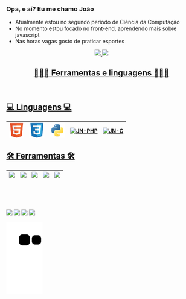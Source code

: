 ### Opa, e aí? Eu me chamo João

- Atualmente estou no segundo período de Ciência da Computação 
- No momento estou focado no front-end, aprendendo mais sobre javascript
- Nas horas vagas gosto de praticar esportes

<div align="center">
  <a href="https://github.com/yjoaoneto">
  <img height="180em" src="https://github-readme-stats.vercel.app/api?username=yjoaoneto&show_icons=true&theme=dark&include_all_commits=true&count_private=true"/>
  <img height="180em" src="https://github-readme-stats.vercel.app/api/top-langs/?username=yjoaoneto&layout=compact&langs_count=7&theme=dark"/>
</div>

<h2 align="center">  👨🏽‍💻  Ferramentas e linguagens 👨🏽‍💻 </h2>
 <br>
 
  <h2 > 💻 Linguagens 💻  </h2> 
  
  <img align="center" alt="Jn-HTML" height="40" width="40" src="https://raw.githubusercontent.com/devicons/devicon/master/icons/html5/html5-original.svg">|<img       align="center" alt="Jn-CSS" height="40" width="40" src="https://raw.githubusercontent.com/devicons/devicon/master/icons/css3/css3-original.svg">|<img align="center" alt="JN-Python" height="40" width="40" src="https://raw.githubusercontent.com/devicons/devicon/master/icons/python/python-original.svg">|<img align="center" alt="JN-PHP" height="30" width="40" src="https://cdn.jsdelivr.net/gh/devicons/devicon/icons/php/php-original.svg">|<img align="center" alt="JN-C" height="40" width="40" src="https://cdn.jsdelivr.net/gh/devicons/devicon/icons/c/c-original.svg">|
|--|--|--|--|--|
  
  
 
 
 <h2> 🛠 Ferramentas 🛠  </h2> 
   

<img src="https://img.icons8.com/ios-filled/50/000000/github.png"/>|<img src="https://img.icons8.com/color/48/FFFFFF/pycharm.png">|<img src="https://img.icons8.com/color/48/000000/git.png">|<img src="https://img.icons8.com/external-tal-revivo-shadow-tal-revivo/40/000000/external-django-a-high-level-python-web-framework-that-encourages-rapid-development-logo-shadow-tal-revivo.png"/>|<img src="https://img.icons8.com/color/48/000000/visual-studio--v2.png"/>|
|--|--|--|--|--|

 <br>
 <br>

##

<div> 
  <a href="https://instagram.com/z_joaoneto" target="_blank"><img src="https://img.shields.io/badge/-Instagram-%23E4405F?style=for-the-badge&logo=instagram&logoColor=white" target="_blank"></a>
 	<a href="https://www.twitch.tv/z_joaoneto" target="_blank"><img src="https://img.shields.io/badge/Twitch-9146FF?style=for-the-badge&logo=twitch&logoColor=white" target="_blank"></a>
  <a href = "mailto:joaoevangelistaneto13@gmail.com"><img src="https://img.shields.io/badge/-Gmail-%23333?style=for-the-badge&logo=gmail&logoColor=white" target="_blank"></a>
  <a href="https://www.linkedin.com/in/joão-evangelista-neto-6b010323b/" target="_blank"><img src="https://img.shields.io/badge/-LinkedIn-%230077B5?style=for-the-badge&logo=linkedin&logoColor=white" target="_blank"></a> 
 
  ![Snake animation](https://github.com/rafaballerini/rafaballerini/blob/output/github-contribution-grid-snake.svg)
 
</div>
